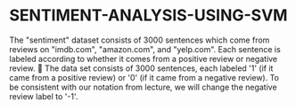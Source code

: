 # SENTIMENT-ANALYSIS-USING-SVM

The "sentiment" dataset consists of 3000 sentences which come from reviews on "imdb.com", "amazon.com", and "yelp.com". Each sentence is labeled according to whether it comes from a positive review or negative review.
 The data set consists of 3000 sentences, each labeled '1' (if it came from a positive review) or '0' (if it came from a negative review). To be consistent with our notation from lecture, we will change the negative review label to '-1'.

